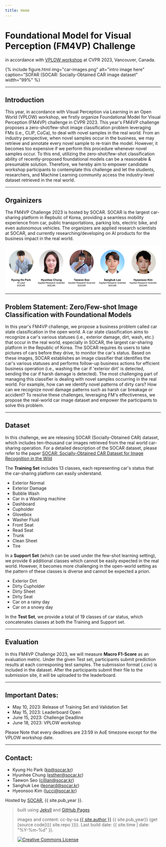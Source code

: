 ```yaml
---
title: Home
---
```


# Foundational Model for Visual Perception (FM4VP) Challenge

in accordance with [VPLOW workshop](https://vplow.github.io/vplow_3rd.html) at CVPR 2023, Vancouver, Canada.

{% include figure.html img="car-images.png" alt="intro image here" caption="SOFAR (SOCAR: Socially-Obtained CAR image dataset" width="99%" %}


---

<!-- <div class="toc" markdown="1"> -->
## Introduction

This year, in accordance with Visual Perception via Learning in an Open World (VPLOW) workshop, we firstly organize Foundational Model for Visual Perception (FM4VP) challenge in CVPR 2023. This year's FM4VP challenge proposes a zero-shot/few-shot image classification problem leveraging FMs (i.e., CLIP, CoCa), to deal with novel samples in the real world. From an industry perspective, when novel samples occur in the business, we may retrieve and annotate every novel sample to re-train the model. However, it becomes too expensive if we perform this procedure whenever novel samples occur. To this end, utilizing the zero-shot/few-shot classification ability of recently-proposed foundational models can be a reasonable & presumable solution. Therefore, we hereby aim to empower candidate workshop participants to contemplate this challenge and let the students, researchers, and Machine Learning community access the industry-level dataset retrieved in the real world. 

---

<!-- </div> -->


<!-- <div class="toc" markdown="1"> -->
## Orgainizers

The FM4VP Challenge 2023 is hosted by SOCAR. SOCAR is the largest car-sharing platform in Repbulic of Korea, providing a seamless mobility experience from car, public transportations, parking lots, electric bike, and even autonomous vehicles. The organizers are applied research scientists at SOCAR, and currently researching/developing on AI products for the business impact in the real world.

<img src="images/organizers-3.png">

---
<!-- </div> -->

<!-- <div class="toc" markdown="1"> -->
## Problem Statement: Zero/Few-shot Image Classification with Foundational Models

In this year's FM4VP challenge, we propose a business problem called car state classification in the open world. A car state classification aims to recognize a car's various statuses (i.e., exterior damage, dirt, wash, etc.) that occur in the real world, especially in SOCAR, the largest car-sharing platform in the Republic of Korea. The SOCAR requires its users to take pictures of cars before they drive, to monitor the car's status. Based on these images, SOCAR establishes an image classifier that identifies the car's various statuses and performs follow-up business actions for efficient business operation (i.e., washing the car if 'exterior dirt' is detected, sending the car if harsh damage is detected). The most challenging part of managing this classifier is dealing with novel samples occurring in the real world. For example, how can we identify novel patterns of dirty cars? How can we recognize novel damage patterns such as harsh car breakage or accident? To resolve these challenges, leveraging FM's effectiveness, we propose the real-world car image dataset and empower the participants to solve this problem. 
<!-- </div> -->
---

<!-- <div class="toc" markdown="1"> -->
## Dataset

In this challenge, we are releasing SOCAR (Socially-Obtained CAR) dataset, which includes ten-thousand car images retrieved from the real world car-sharing operation. For a detailed description of the SOCAR dataset, please refer to the paper [SOCAR: Socially-Obtained CAR Dataset for Image Recognition in the Wild]('https://openaccess.thecvf.com/content/WACV2023W/DNOW/papers/Seo_SOCAR_Socially-Obtained_CAR_Dataset_for_Image_Recognition_in_the_Wild_WACVW_2023_paper.pdf')

The **Training Set** includes 13 classes, each representing car's status that the car-sharing platform can easily understand.

* Exterior Normal
* Exterior Damage
* Bubble Wash
* Car in a Washing machine
* Dashboard
* Cupholder
* Glovebox
* Washer Fluid
* Front Seat
* Read Seat
* Trunk
* Clean Sheet
* Tire

In a **Support Set** (which can be used under the few-shot learning setting), we provide 6 additional classes which cannot be easily expected in the real world. However, it becomes more challenging in the open-world setting as the pattern of these classes is diverse and cannot be expected a priori.

* Exterior Dirt
* Dirty Cupholder
* Dirty Sheet
* Dirty Seat
* Car on a rainy day
* Car on a snowy day

In the **Test Set**, we provide a total of 19 classes of car status, which concatenates classes at both the Training and Support set.

<!-- </div> -->

---
<!-- <div class="toc" markdown="1"> -->
## Evaluation
In this FM4VP Challenge 2023, we will measure **Macro F1-Score** as an evaluation metric. Under the given Test set, participants submit prediction results at each corresponing test samples. The submission format (.csv) is included in the dataset. After the participants submit their file to the submission site, it will be uploaded to the leaderboard.

<!-- </div> -->
---
<!-- <div class="toc" markdown="1"> -->
## Important Dates:

* May 10, 2023: Release of Training Set and Validation Set
* May 15, 2023: Leaderboard Open
* June 15, 2023: Challenge Deadline
* June 18, 2023: VPLOW workshop

Please Note that every deadlines are 23:59 in AoE timezone except for the VPLOW workshop date.

<!-- </div> -->

---
<!-- <div class="toc" markdown="1"> -->
## Contact:

* Kyung Ho Park (kp@socar.kr)
* Hyunhee Chung (esther@socar.kr)
* Taewon Seo (cillian@socar.kr)
* Sanghuk Lee (leonard@socar.kr)
* Hyeonsoo Kim (lucci@socar.kr)

<!-- </div> -->


Hosted by [SOCAR](https://www.socar.kr/), {{ site.pub_year }}.
 
> built using [Jekyll](https://jekyllrb.com/) and [GitHub Pages](https://pages.github.com/)
>
> images and content: cc-by-sa <a href="https://github.com/{{ site.github_username }}">{{ site.author }}</a> {{ site.pub_year}} (get [source code]({{ site.repo }})).
> Last build date: {{ site.time | date: "%Y-%m-%d" }}.
>
> <a href="http://creativecommons.org/licenses/by-sa/4.0/" rel="license"><img style="border-width: 0;" src="https://i.creativecommons.org/l/by-sa/4.0/88x31.png" alt="Creative Commons License" /></a>
